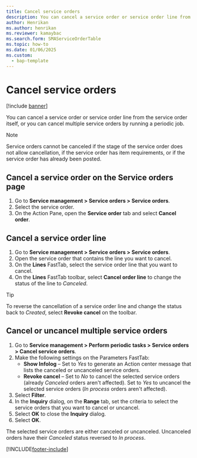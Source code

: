 ```yaml
---
title: Cancel service orders  
description: You can cancel a service order or service order line from the service order itself, or you can cancel multiple service orders by running a periodic job.
author: Henrikan
ms.author: henrikan
ms.reviewer: kamaybac
ms.search.form: SMAServiceOrderTable
ms.topic: how-to
ms.date: 01/06/2025
ms.custom: 
  - bap-template
---
```


# Cancel service orders

[!include [banner](../includes/banner.md)]

You can cancel a service order or service order line from the service order itself, or you can cancel multiple service orders by running a periodic job.

> [!NOTE]
> Service orders cannot be canceled if the stage of the service order does not allow cancellation, if the service order has item requirements, or if the service order has already been posted.

## Cancel a service order on the Service orders page

1. Go to **Service management \> Service orders \> Service orders**.
1. Select the service order.
1. On the Action Pane, open the **Service order** tab and select **Cancel order**.

## Cancel a service order line

1. Go to **Service management \> Service orders \> Service orders**.
1. Open the service order that contains the line you want to cancel.
1. On the **Lines** FastTab, select the service order line that you want to cancel.
1. On the **Lines** FastTab toolbar, select **Cancel order line** to change the status of the line to *Canceled*.

> [!TIP]
> To reverse the cancellation of a service order line and change the status back to *Created*, select **Revoke cancel** on the toolbar.

## Cancel or uncancel multiple service orders

1. Go to **Service management \> Perform periodic tasks \> Service orders \> Cancel service orders**.
1. Make the following settings on the Parameters FastTab:
    - **Show Infolog** – Set to *Yes* to generate an Action center message that lists the canceled or uncanceled service orders.
    - **Revoke cancel** – Set to *No* to cancel the selected service orders (already *Canceled* orders aren't affected). Set to *Yes* to uncancel the selected service orders (*In process* orders aren't affected).
1. Select **Filter**.
1. In the **Inquiry** dialog, on the **Range** tab, set the criteria to select the service orders that you want to cancel or uncancel.
1. Select **OK** to close the **Inquiry** dialog.
1. Select **OK**.

The selected service orders are either canceled or uncanceled. Uncanceled orders have their *Canceled* status reversed to *In process*.

[!INCLUDE[footer-include](../../includes/footer-banner.md)]

